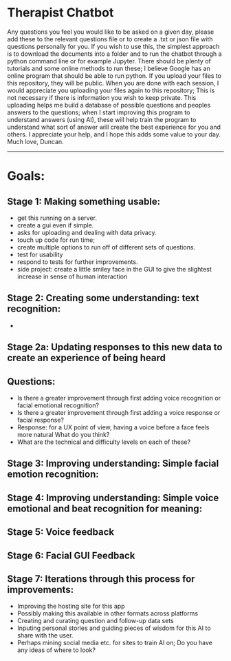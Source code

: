 # Therapist Chatbot

Any questions you feel you would like to be asked on a given day, please add these to the relevant questions file or to create a .txt or json file with questions personally for you. 
If you wish to use this, the simplest approach is to download the documents into a folder and to run the chatbot through a python command line or for example Jupyter. There should be plenty of tutorials and some online methods to run these; I believe Google has an online program that should be able to run python. If you upload your files to this repository, they will be public. 
When you are done with each session, I would appreciate you uploading your files again to this repository; This is not necessary if there is information you wish to keep private. This uploading helps me build a database of possible questions and peoples answers to the questions; when I start improving this program to understand answers (using AI), these will help train the program to understand what sort of answer will create the best experience for you and others. I appreciate your help, and I hope this adds some value to your day. Much love, Duncan.


--------


# Goals:

Stage 1: Making something usable:
-
- get this running on a server.
- create a gui even if simple. 
- asks for uploading and dealing with data privacy. 
- touch up code for run time;
- create multiple options to run off of different sets of questions. 
- test for usability
- respond to tests for further improvements.
- side project: create a little smiley face in the GUI to give the slightest 
      increase in sense of human interaction

Stage 2: Creating some understanding: text recognition:
- 
-
Stage 2a: Updating responses to this new data to create an experience of being heard
-
Questions:
-
- Is there a greater improvement through first adding voice recognition or facial emotional recognition?
- Is there a greater improvement through first adding a voice response or facial response?
- Response: for a UX point of view, having a voice before a face feels more natural What do you think?
- What are the technical and difficulty levels on each of these?


Stage 3: Improving understanding: Simple facial emotion recognition: 
- 

Stage 4: Improving understanding: Simple voice emotional and beat recognition for meaning:
- 

Stage 5: Voice feedback
-

Stage 6: Facial GUI Feedback
-

Stage 7: Iterations through this process for improvements:
- 
- Improving the hosting site for this app
- Possibly making this available in other formats across platforms
- Creating and curating question and follow-up data sets
- Inputing personal stories and guiding pieces of wisdom  for this AI to share with the user.
- Perhaps mining social media etc. for sites to train AI on; Do you have any ideas of where to look?
